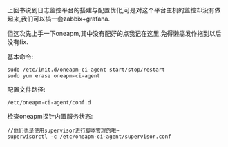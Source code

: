 上回书说到日志监控平台的搭建与配置优化,可是对这个平台主机的监控却没有做起来,我们可以搞一套zabbix+grafana. 

但这次先上手一下oneapm,其中没有配好的点我记在这里,免得懒癌发作拖到以后没有fix. 

基本命令: 

```
sudo /etc/init.d/oneapm-ci-agent start/stop/restart
sudo yum erase oneapm-ci-agent
```  

配置文件路径: 

```
/etc/oneapm-ci-agent/conf.d 
``` 

检查oneapm探针内置服务状态: 

```
//他们也是使用supervisor进行脚本管理的哦~
supervisorctl -c /etc/oneapm-ci-agent/supervisor.conf 
``` 




